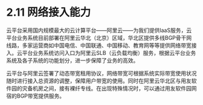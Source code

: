 # 2.11 网络接入能力

云平台采用国内规模最大的云计算平台——阿里云——为我们提供IaaS服务，云平台业务系统目前部署在阿里云华北（北京）区域，华北区提供多线BGP骨干网线路，多家运营商如中国电信、中国联通、中国移动、教育网等等提供网络带宽接入。云平台业务系统访问入口为阿里云SLB（云负载均衡）服务，根据云平台业务系统及各子系统的功能划分，进一步保障了业务的高效。

云平台与阿里云签署了动态带宽租用协议，网络带宽可根据系统实际带宽使用状况随时进行接入总资源的调整，保障用户带宽的使用。同时在阿里云华北区与用友软件园的灾备机房之间，接有裸纤专线。在出现特殊情况时，可以通过用友软件园网宿的BGP带宽提供服务。